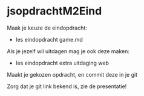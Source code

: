 # jsopdrachtM2Eind

Maak je keuze de eindopdracht:
- les eindopdracht game.md

Als je jezelf wil uitdagen mag je ook deze maken:
- les eindopdracht extra uitdaging web

Maakt je gekozen opdracht, en commit deze in je git

Zorg dat je git link bekend is, zie de presentatie!